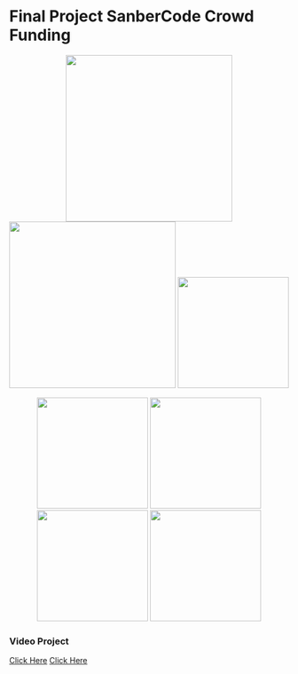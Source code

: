 # Final Project SanberCode Crowd Funding
<p align="center">
    <a href="https://laravel.com" target="_blank"><img src="https://raw.githubusercontent.com/laravel/art/master/logo-lockup/5%20SVG/2%20CMYK/1%20Full%20Color/laravel-logolockup-cmyk-red.svg" width="300"></a>
    <a href="https://sanbercode.com" target="_blank"><img src="https://sanbercode.com/assets/img/identity/logo@2x.jpg" width="300"></a>
    <a href="https://vuejs.org/" target="_blank"><img src="https://3lhowb48prep40031529g5yj-wpengine.netdna-ssl.com/wp-content/uploads/2019/10/logo-vuejs-min.png" width="200"></a>
</p>

<p align="center">
    <a href="# target="_blank"><img src="https://user-images.githubusercontent.com/45899199/107123130-690ddd00-68ce-11eb-8bfb-30bab37dc09c.png" width="200"></a>
    <a href="# target="_blank"><img src="https://user-images.githubusercontent.com/45899199/107123277-3c0dfa00-68cf-11eb-9f77-64648e9bdb5b.png" width="200"></a>
    <a href="# target="_blank"><img src="https://user-images.githubusercontent.com/45899199/107123299-5f38a980-68cf-11eb-8213-54c7a9582a5b.png" width="200"></a>
    <a href="# target="_blank"><img src="https://user-images.githubusercontent.com/45899199/107123325-7c6d7800-68cf-11eb-9221-1f17914a4f12.png" width="200"></a>
</p>

### Video Project
[Click Here](https://drive.google.com/file/d/18V7xh43jJda5aGWkZc1W0VVVkG1yNE81/view?usp=sharing)
[Click Here](https://drive.google.com/file/d/1IKL79x1UwzAGi938LPSivzXUbRKuKPpa/view?usp=sharing)
